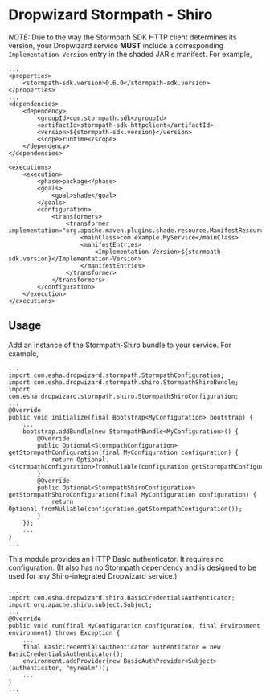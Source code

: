 # Dropwizard Stormpath - Shiro

*NOTE:* Due to the way the Stormpath SDK HTTP client determines its version, your Dropwizard service **MUST** include a corresponding `Implementation-Version` entry in the shaded JAR's manifest. For example,

    ...
    <properties>
        <stormpath-sdk.version>0.6.0</stormpath-sdk.version>
    </properties>
    ...
    <dependencies>
        <dependency>
            <groupId>com.stormpath.sdk</groupId>
            <artifactId>stormpath-sdk-httpclient</artifactId>
            <version>${stormpath-sdk.version}</version>
            <scope>runtime</scope>
        </dependency>
    </dependencies>
    ...
    <executions>
        <execution>
            <phase>package</phase>
            <goals>
                <goal>shade</goal>
            </goals>
            <configuration>
                <transformers>
                    <transformer implementation="org.apache.maven.plugins.shade.resource.ManifestResourceTransformer">
                        <mainClass>com.example.MyService</mainClass>
                        <manifestEntries>
                            <Implementation-Version>${stormpath-sdk.version}</Implementation-Version>
                        </manifestEntries>
                    </transformer>
                </transformers>
            </configuration>
        </execution>
    </executions>

## Usage

Add an instance of the Stormpath-Shiro bundle to your service. For example,

    ...
    import com.esha.dropwizard.stormpath.StormpathConfiguration;
    import com.esha.dropwizard.stormpath.shiro.StormpathShiroBundle;
    import com.esha.dropwizard.stormpath.shiro.StormpathShiroConfiguration;
    ...
    @Override
    public void initialize(final Bootstrap<MyConfiguration> bootstrap) {
        ...
        bootstrap.addBundle(new StormpathBundle<MyConfiguration>() {
            @Override
            public Optional<StormpathConfiguration> getStormpathConfiguration(final MyConfiguration configuration) {
                return Optional.<StormpathConfiguration>fromNullable(configuration.getStormpathConfiguration());
            }
            @Override
            public Optional<StormpathShiroConfiguration> getStormpathShiroConfiguration(final MyConfiguration configuration) {
                return Optional.fromNullable(configuration.getStormpathConfiguration());
            }
        });
        ...
    }
    ...

This module provides an HTTP Basic authenticator. It requires no configuration. (It also has no Stormpath dependency and is designed to be used for any Shiro-integrated Dropwizard service.)

    ...
    import com.esha.dropwizard.shiro.BasicCredentialsAuthenticator;
    import org.apache.shiro.subject.Subject;
    ...
    @Override
    public void run(final MyConfiguration configuration, final Environment environment) throws Exception {
        ...
        final BasicCredentialsAuthenticator authenticator = new BasicCredentialsAuthenticator();
        environment.addProvider(new BasicAuthProvider<Subject>(authenticator, "myrealm"));
        ...
    }
    ...
